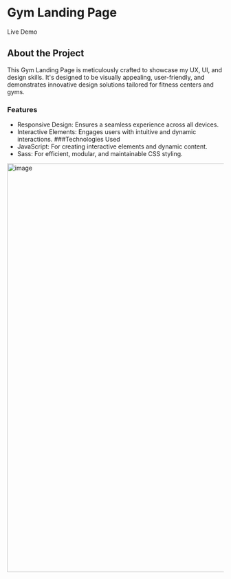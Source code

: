 # Gym Landing Page
Live Demo

## About the Project
This Gym Landing Page is meticulously crafted to showcase my UX, UI, and design skills. It's designed to be visually appealing, user-friendly, and demonstrates innovative design solutions tailored for fitness centers and gyms.

### Features
* Responsive Design: Ensures a seamless experience across all devices.
* Interactive Elements: Engages users with intuitive and dynamic interactions.
###Technologies Used
* JavaScript: For creating interactive elements and dynamic content.
* Sass: For efficient, modular, and maintainable CSS styling.

<img width="951" alt="image" src="https://github.com/SpritS1/gym-home-page/assets/77857948/8e07c156-2904-430f-a1a8-ff34020fa460">
